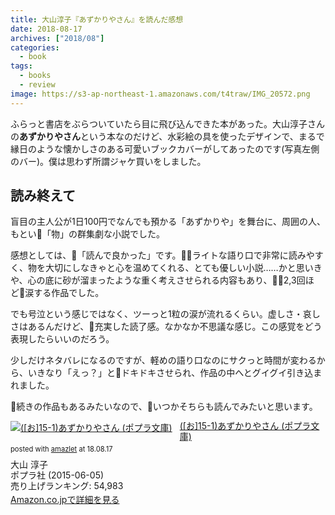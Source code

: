 ```yaml
---
title: 大山淳子『あずかりやさん』を読んだ感想
date: 2018-08-17
archives: ["2018/08"]
categories:
  - book
tags:
  - books
  - review
image: https://s3-ap-northeast-1.amazonaws.com/t4traw/IMG_20572.png
---
```

ふらっと書店をぶらついていたら目に飛び込んできた本があった。大山淳子さんの**あずかりやさん**という本なのだけど、水彩絵の具を使ったデザインで、まるで縁日のような懐かしさのある可愛いブックカバーがしてあったのです(写真左側のバー)。僕は思わず所謂ジャケ買いをしました。

<!--more-->

## 読み終えて

盲目の主人公が1日100円でなんでも預かる「あずかりや」を舞台に、周囲の人、もとい「物」の群集劇な小説でした。

感想としては、「読んで良かった」です。ライトな語り口で非常に読みやすく、物を大切にしなきゃと心を温めてくれる、とても優しい小説……かと思いきや、心の底に砂が溜まったような重く考えさせられる内容もあり、2,3回ほど涙する作品でした。

でも号泣という感じではなく、ツーっと1粒の涙が流れるくらい。虚しさ・哀しさはあるんだけど、充実した読了感。なかなか不思議な感じ。この感覚をどう表現したらいいのだろう。

少しだけネタバレになるのですが、軽めの語り口なのにサクっと時間が変わるから、いきなり「えっ？」とドキドキさせられ、作品の中へとグイグイ引き込まれました。

続きの作品もあるみたいなので、いつかそちらも読んでみたいと思います。

<div class="amazlet-box" style="margin-bottom:0px;"><div class="amazlet-image" style="float:left;margin:0px 12px 1px 0px;"><a href="http://www.amazon.co.jp/exec/obidos/ASIN/4591145271/t4traw-22/ref=nosim/" name="amazletlink" target="_blank"><img src="https://images-fe.ssl-images-amazon.com/images/I/61F1qY4%2BqiL._SL160_.jpg" alt="([お]15-1)あずかりやさん (ポプラ文庫)" style="border: none;" /></a></div><div class="amazlet-info" style="line-height:120%; margin-bottom: 10px"><div class="amazlet-name" style="margin-bottom:10px;line-height:120%"><a href="http://www.amazon.co.jp/exec/obidos/ASIN/4591145271/t4traw-22/ref=nosim/" name="amazletlink" target="_blank">([お]15-1)あずかりやさん (ポプラ文庫)</a><div class="amazlet-powered-date" style="font-size:80%;margin-top:5px;line-height:120%">posted with <a href="http://www.amazlet.com/" title="amazlet" target="_blank">amazlet</a> at 18.08.17</div></div><div class="amazlet-detail">大山 淳子 <br />ポプラ社 (2015-06-05)<br />売り上げランキング: 54,983<br /></div><div class="amazlet-sub-info" style="float: left;"><div class="amazlet-link" style="margin-top: 5px"><a href="http://www.amazon.co.jp/exec/obidos/ASIN/4591145271/t4traw-22/ref=nosim/" name="amazletlink" target="_blank">Amazon.co.jpで詳細を見る</a></div></div></div><div class="amazlet-footer" style="clear: left"></div></div>




